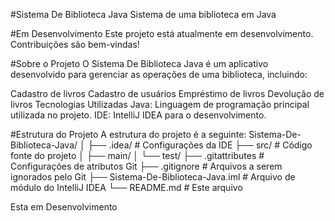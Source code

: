 #Sistema De Biblioteca Java
Sistema de uma biblioteca em Java

#Em Desenvolvimento
Este projeto está atualmente em desenvolvimento. Contribuições são bem-vindas!

#Sobre o Projeto
O Sistema De Biblioteca Java é um aplicativo desenvolvido para gerenciar as operações de uma biblioteca, incluindo:

Cadastro de livros
Cadastro de usuários
Empréstimo de livros
Devolução de livros
Tecnologias Utilizadas
Java: Linguagem de programação principal utilizada no projeto.
IDE: IntelliJ IDEA para o desenvolvimento.

#Estrutura do Projeto
A estrutura do projeto é a seguinte:
Sistema-De-Biblioteca-Java/
│
├── .idea/                   # Configurações da IDE
├── src/                     # Código fonte do projeto
│   ├── main/
│   └── test/
├── .gitattributes           # Configurações de atributos Git
├── .gitignore               # Arquivos a serem ignorados pelo Git
├── Sistema-De-Biblioteca-Java.iml   # Arquivo de módulo do IntelliJ IDEA
└── README.md                # Este arquivo

Esta em Desenvolvimento
